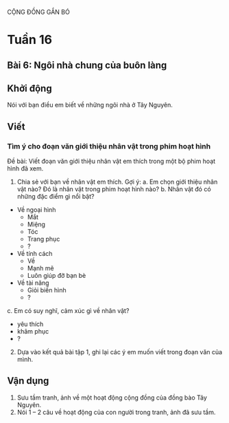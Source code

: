 CỘNG ĐỒNG GẮN BÓ

# Tuần 16
## Bài 6: Ngôi nhà chung của buôn làng

## Khởi động

Nói với bạn điều em biết về những ngôi nhà ở Tây Nguyên.

## Viết

### Tìm ý cho đoạn văn giới thiệu nhân vật trong phim hoạt hình

Đề bài: Viết đoạn văn giới thiệu nhân vật em thích trong một bộ phim hoạt hình đã xem.

1. Chia sẻ với bạn về nhân vật em thích.
Gợi ý:
a. Em chọn giới thiệu nhân vật nào? Đó là nhân vật trong phim hoạt hình nào?
b. Nhân vật đó có những đặc điểm gì nổi bật?
- Về ngoại hình
    - Mắt
    - Miệng
    - Tóc
    - Trang phục
    - ?
- Về tính cách
    - Về
    - Mạnh mẽ
    - Luôn giúp đỡ bạn bè
- Về tài năng
    - Giỏi biến hình
    - ?

c. Em có suy nghĩ, cảm xúc gì về nhân vật?
- yêu thích
- khâm phục
- ?

2. Dựa vào kết quả bài tập 1, ghi lại các ý em muốn viết trong đoạn văn của mình.

## Vận dụng

1. Sưu tầm tranh, ảnh về một hoạt động cộng đồng của đồng bào Tây Nguyên.
2. Nói 1 – 2 câu về hoạt động của con người trong tranh, ảnh đã sưu tầm.
